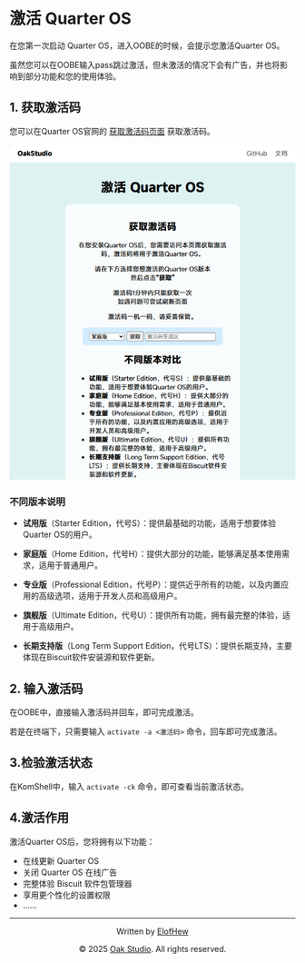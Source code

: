 # 激活 Quarter OS

在您第一次启动 Quarter OS，进入OOBE的时候，会提示您激活Quarter OS。

虽然您可以在OOBE输入pass跳过激活，但未激活的情况下会有广告，并也将影响到部分功能和您的使用体验。

## 1. 获取激活码

您可以在Quarter OS官网的 [获取激活码页面](https://os.drevan.xyz/qos/activate/) 获取激活码。

![获取激活码](../../img/activate_qos.png)

### 不同版本说明

- **试用版**（Starter Edition，代号S）：提供最基础的功能，适用于想要体验Quarter OS的用户。

- **家庭版**（Home Edition，代号H）：提供大部分的功能，能够满足基本使用需求，适用于普通用户。

- **专业版**（Professional Edition，代号P）：提供近乎所有的功能，以及内置应用的高级选项，适用于开发人员和高级用户。

- **旗舰版**（Ultimate Edition，代号U）：提供所有功能，拥有最完整的体验，适用于高级用户。

- **长期支持版**（Long Term Support Edition，代号LTS）：提供长期支持，主要体现在Biscuit软件安装源和软件更新。

## 2. 输入激活码

在OOBE中，直接输入激活码并回车，即可完成激活。

若是在终端下，只需要输入 `activate -a <激活码>` 命令，回车即可完成激活。

## 3.检验激活状态

在KomShell中，输入 `activate -ck` 命令，即可查看当前激活状态。

## 4.激活作用

激活Quarter OS后，您将拥有以下功能：

- 在线更新 Quarter OS
- 关闭 Quarter OS 在线广告
- 完整体验 Biscuit 软件包管理器
- 享用更个性化的设置权限
- ……

---

<div align="center">

Written by [ElofHew](https://github.com/ElofHew)

&copy; 2025 [Oak Studio](https://os.drevan.xyz/). All rights reserved.

</div>